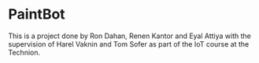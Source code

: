 # PaintBot
This is a project done by Ron Dahan, Renen Kantor and Eyal Attiya with the supervision of Harel Vaknin and Tom Sofer as part of the IoT course at the Technion.